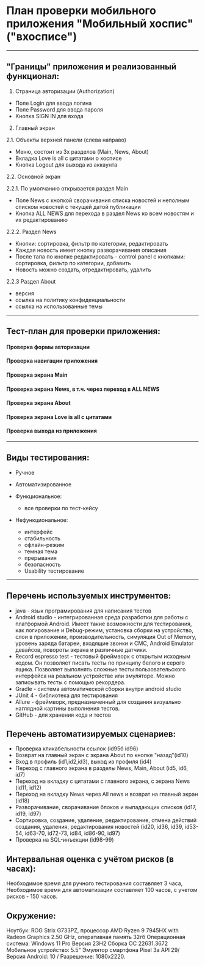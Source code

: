 # План проверки мобильного приложения "Мобильный хоспис" ("вхосписе")

---

## "Границы" приложения и реализованный функционал:

1. Страница авторизации (Authorization)

- Поле Login для ввода логина
- Поле Password для ввода пароля
- Кнопка SIGN IN для входа

2. Главный экран

2.1. Объекты верхней панели (слева направо)
  - Меню, состоит из 3х разделов (Main, News, About)
  - Вкладка Love is all с цитатами о хосписе
  - Кнопка Logout для выхода из аккаунта

2.2. Основной экран 

2.2.1. По умолчанию открывается раздел Main  
  - Поле News с кнопкой сворачивания списка новостей и неполным списком новостей с текущей датой публикации
  - Кнопка ALL NEWS для перехода в раздел News ко всем новостям и их редактированию

2.2.2. Раздел News
  - Кнопки: сортировка, фильтр по категории, редактировать
  - Каждая новость имеет кнопку разворачивания описания
  - После тапа по кнопке редактировать - control panel с кнопками: сортировка, фильтр по категории, добавить
  - Новость можно создать, отредактировать, удалить

2.2.3 Раздел About
  - версия
  - ссылка на политику конфиденциальности
  - ссылка на использованные темы

---
## Тест-план для проверки приложения:

 #### Проверка формы авторизации

 #### Проверка навигации приложения

 #### Проверка экрана Main

 #### Проверка экрана News, в т.ч. через переход в ALL NEWS

 #### Проверка экрана About

 #### Проверка экрана Love is all с цитатами
      
 #### Проверка выхода из приложения

---

## Виды тестирования:

 - Ручное
 - Автоматизированное

 - Функциональное:
   - все проверки по тест-кейсу
 - Нефункциональное:
   - интерфейс
   - стабильность
   - офлайн-режим
   - темная тема
   - прерывания
   - безопасность
   - Usability тестирование
---

## Перечень используемых инструментов:

- java - язык програмирования для написания тестов                        
- Android studio - интегрированная среда разработки для работы с платформой Android. Имеет такие возможности для тестирования, как логирование и Debug-режим, установка сборки на устройство,     слои в приложении, производительность, симуляция Out of Memory, уровень заряда батареи, входящие звонки и СМС, Android Emulator девайсов, повороты экрана и различные датчики.                       
- Record espresso test - тестовый фреймворк с открытым исходным кодом. Он позволяет писать тесты по принципу белого и серого ящика. Позволяет выполнять сложные тесты пользовательского интерфейса на реальном устройстве или эмуляторе. Можно записывать тесты с помощью рекордера.                               
- Gradle - система автоматической сборки внутри android studio              
- JUnit 4 - библиотека для тестирования                                      
- Allure - фреймворк, предназначенный для создания визуально наглядной картины выполнения тестов.
- GitHub - для хранения кода и тестов                                       

## Перечень автоматизируемых сценариев:

- Проверка кликабельности ссылок (id95б id96)
- Возврат на главный экран с экрана About по кнопке "назад"(id10)
- Вход в профиль (id1,id2,id3), выход из профиля (id4)
- Переход с главного экрана в разделы News, Main, About (id5, id6, id7)
- Переход на вкладку с цитатами с главного экрана, с экрана News (id11, id12)
- Переход на вкладку News через All news и возврат на главный экран (id18)
- Разворачивание, сворачивание блоков и выпадающих списков (id17, id19, id97)
- Сортировка, создание, удаление, редактирование, отмена действий создания, удаления, редактирования новостей (id20, id36, id39, id53-54, id63-70, id72-73, id84, id86-90, id97)
- Проверка на SQL-инъекции (id98-99)

## Интервальная оценка с учётом рисков (в часах):

Необходимое время для ручного тестирования составляет 3 часа, 
Необходимое время для автоматизации составляет 100 часов, с учетом рисков - 150 часов. 

## Окружение:

Ноутбук: ROG Strix G733PZ, процессор AMD Ryzen 9 7945HX with Radeon Graphics 2.50 GHz, оперативная память 32гб
Операционная система: Windows 11 Pro Версия	23H2 Сборка ОС	22631.3672
Мобильное устройство: 5.5" Эмулятор смартфона Pixel 3a API 29/ Версия Android: 10 / Разрешение: 1080x2220.
